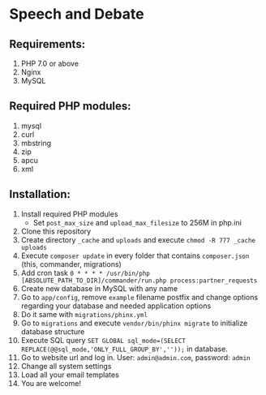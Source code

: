 Speech and Debate
=
## Requirements:
1. PHP 7.0 or above
2. Nginx
3. MySQL

## Required PHP modules:
1. mysql
2. curl
3. mbstring
4. zip
5. apcu
6. xml

## Installation:
1. Install required PHP modules
    * Set `post_max_size` and `upload_max_filesize` to 256M in php.ini
2. Clone this repository
3. Create directory `_cache` and `uploads` and execute `chmod -R 777 _cache uploads`
4. Execute `composer update` in every folder that contains `composer.json` (this, commander, migrations)
5. Add cron task `0 * * * * /usr/bin/php [ABSOLUTE_PATH_TO_DIR]/commander/run.php process:partner_requests`
6. Create new database in MySQL with any name
7. Go to `app/config`, remove `example` filename postfix and change options regarding your database and needed application options
8. Do it same with `migrations/phinx.yml`
9. Go to `migrations` and execute `vendor/bin/phinx migrate` to initialize database structure
10. Execute SQL query `SET GLOBAL sql_mode=(SELECT REPLACE(@@sql_mode,'ONLY_FULL_GROUP_BY',''));` in database.
11. Go to website url and log in. User: `admin@admin.com`, password: `admin`
12. Change all system settings
13. Load all your email templates 
14. You are welcome!